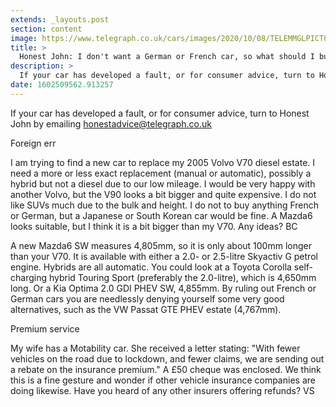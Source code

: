```yaml
--- 
extends: _layouts.post 
section: content 
image: https://www.telegraph.co.uk/cars/images/2020/10/08/TELEMMGLPICT000214619702_trans_NvBQzQNjv4Bqwa5Jnl6ZbmW0SCmJ33EhWCOgFcboTqoDINMOKhWNWQc.jpeg?impolicy=logo-overlay 
title: > 
  Honest John: I don't want a German or French car, so what should I buy? 
description: > 
  If your car has developed a fault, or for consumer advice, turn to Honest John by emailing honestadvice@telegraph.co.ukForeign errI am trying to find a new car to replace my 2005 Volvo V70 diesel estate.I do not to buy anything French or German, but a Japanese or South Korean car would be fine.A Mazda6 looks suitable, but I think it is a bit bigger than my V70.BCA new Mazda6 SW measures 4,805mm, so it is only about 100mm longer than your V70.Or a Kia Optima 2.0 GDI PHEV SW, 4,855mm. 
date: 1602509562.913257 
--- 
```

If your car has developed a fault, or for consumer advice, turn to Honest John by emailing honestadvice@telegraph.co.uk

Foreign err

I am trying to find a new car to replace my 2005 Volvo V70 diesel estate. I need a more or less exact replacement (manual or automatic), possibly a hybrid but not a diesel due to our low mileage. I would be very happy with another Volvo, but the V90 looks a bit bigger and quite expensive. I do not like SUVs much due to the bulk and height. I do not to buy anything French or German, but a Japanese or South Korean car would be fine. A Mazda6 looks suitable, but I think it is a bit bigger than my V70. Any ideas? BC

A new Mazda6 SW measures 4,805mm, so it is only about 100mm longer than your V70. It is available with either a 2.0- or 2.5-litre Skyactiv G petrol engine. Hybrids are all automatic. You could look at a Toyota Corolla self-charging hybrid Touring Sport (preferably the 2.0-litre), which is 4,650mm long. Or a Kia Optima 2.0 GDI PHEV SW, 4,855mm. By ruling out French or German cars you are needlessly denying yourself some very good alternatives, such as the VW Passat GTE PHEV estate (4,767mm).

Premium service

My wife has a Motability car. She received a letter stating: "With fewer vehicles on the road due to lockdown, and fewer claims, we are sending out a rebate on the insurance premium." A £50 cheque was enclosed. We think this is a fine gesture and wonder if other vehicle insurance companies are doing likewise. Have you heard of any other insurers offering refunds? VS